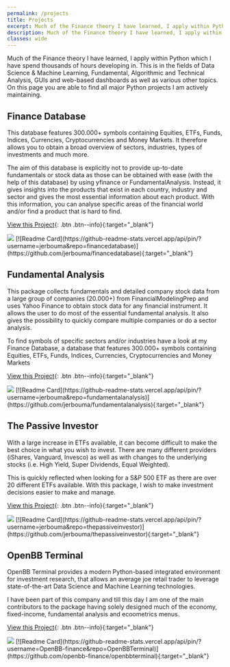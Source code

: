 ```yaml
---
permalink: /projects
title: Projects
excerpt: Much of the Finance theory I have learned, I apply within Python which I have spend thousands of hours developing in. This is in the fields of Data Science & Machine Learning, Fundamental, Algorithmic and Technical Analysis, GUIs and web-based dashboards as well as various other topics. On this page you are able to find all major Python projects I am actively maintaining.
description: Much of the Finance theory I have learned, I apply within Python which I have spend thousands of hours developing in. This is in the fields of Data Science & Machine Learning, Fundamental, Algorithmic and Technical Analysis, GUIs and web-based dashboards as well as various other topics. On this page you are able to find all major Python projects I am actively maintaining.
classes: wide
---
```


Much of the Finance theory I have learned, I apply within Python which I have spend thousands of hours developing in. This is in the fields of Data Science & Machine Learning, Fundamental, Algorithmic and Technical Analysis, GUIs and web-based dashboards as well as various other topics. On this page you are able to find all major Python projects I am actively maintaining.

## Finance Database

<div class="row">
<div markdown="1" class="sixty-column">
This database features 300.000+ symbols containing Equities, ETFs, Funds, Indices, Currencies, Cryptocurrencies and Money Markets. It therefore allows you to obtain a broad overview of sectors, industries, types of investments and much more.

The aim of this database is explicitly not to provide up-to-date fundamentals or stock data as those can be obtained with ease (with the help of this database) by using yfinance or FundamentalAnalysis. Instead, it gives insights into the products that exist in each country, industry and sector and gives the most essential information about each product. With this information, you can analyse specific areas of the financial world and/or find a product that is hard to find.

[View this Project](https://github.com/jerbouma/financedatabase){: .btn .btn--info}{:target="_blank"}
</div>
<div markdown="1" class="fourty-column">
<img src="https://user-images.githubusercontent.com/46355364/220746807-669cdbc1-ac67-404c-b0bb-4a3d67d9931f.jpg">
[![Readme Card](https://github-readme-stats.vercel.app/api/pin/?username=jerbouma&repo=financedatabase)](https://github.com/jerbouma/financedatabase){:target="_blank"}
</div>
</div>

## Fundamental Analysis

<div class="row">
<div markdown="1" class="sixty-column">
This package collects fundamentals and detailed company stock data from a large group of companies (20.000+) from FinancialModelingPrep and uses Yahoo Finance to obtain stock data for any financial instrument. It allows the user to do most of the essential fundamental analysis. It also gives the possibility to quickly compare multiple companies or do a sector analysis.

To find symbols of specific sectors and/or industries have a look at my Finance Database, a database that features 300.000+ symbols containing Equities, ETFs, Funds, Indices, Currencies, Cryptocurrencies and Money Markets

[View this Project](https://github.com/jerbouma/fundamentalanalysis){: .btn .btn--info}{:target="_blank"}
</div>
<div markdown="1" class="fourty-column">
<img src="https://raw.githubusercontent.com/JerBouma/FundamentalAnalysis/master/images/FundamentalAnalysis.png">
[![Readme Card](https://github-readme-stats.vercel.app/api/pin/?username=jerbouma&repo=fundamentalanalysis)](https://github.com/jerbouma/fundamentalanalysis){:target="_blank"}
</div>
</div>

## The Passive Investor

<div class="row">
<div markdown="1" class="sixty-column">
With a large increase in ETFs available, it can become difficult to make the best choice in what you wish to invest. There are many different providers (iShares, Vanguard, Invesco) as well as with changes to the underlying stocks (i.e. High Yield, Super Dividends, Equal Weighted).

This is quickly reflected when looking for a S&P 500 ETF as there are over 20 different ETFs available. With this package, I wish to make investment decisions easier to make and manage.

[View this Project](https://github.com/jerbouma/thepassiveinvestor){: .btn .btn--info}{:target="_blank"}
</div>
<div markdown="1" class="fourty-column">
<img src="https://raw.githubusercontent.com/JerBouma/ThePassiveInvestor/master/Images/outputExample.gif">
[![Readme Card](https://github-readme-stats.vercel.app/api/pin/?username=jerbouma&repo=thepassiveinvestor)](https://github.com/jerbouma/thepassiveinvestor){:target="_blank"}
</div>
</div>

## OpenBB Terminal

<div class="row">
<div markdown="1" class="sixty-column">
OpenBB Terminal provides a modern Python-based integrated environment for investment research, that allows an average joe retail trader to leverage state-of-the-art Data Science and Machine Learning technologies.

I have been part of this company and till this day I am one of the main contributors to the package having solely designed much of the economy, fixed-income, fundamental analysis and ecoometrics menus.

[View this Project](https://github.com/openbb-finance/openbbterminal){: .btn .btn--info}{:target="_blank"}
</div>
<div markdown="1" class="fourty-column">
<img src="https://github.com/OpenBB-finance/OpenBBTerminal/raw/develop/images/openbb_gradient.png">
[![Readme Card](https://github-readme-stats.vercel.app/api/pin/?username=OpenBB-finance&repo=OpenBBTerminal)](https://github.com/openbb-finance/openbbterminal){:target="_blank"}
</div>
</div>